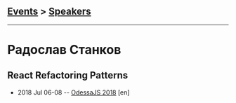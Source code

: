 ## [Events](../README.md) > [Speakers](../speakers.md)
---

# Радослав Станков

## React Refactoring Patterns
- 2018 Jul 06-08 -- [OdessaJS 2018](https://youtu.be/bb9Qbybcr64) [en]   
